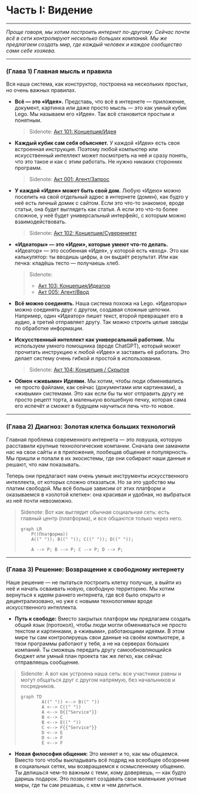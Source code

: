 # Часть I: Видение

---

_Проще говоря, мы хотим построить интернет по-другому. Сейчас почти всё в сети контролируют несколько больших компаний. Мы же предлагаем создать мир, где каждый человек и каждое сообщество сами себе хозяева._

---

### (Глава 1) Главная мысль и правила

Вся наша система, как конструктор, построена на нескольких простых, но очень важных правилах.

- **Всё — это «Идея».** Представь, что всё в интернете — приложение, документ, картинка или даже просто мысль — это как умный кубик Lego. Мы называем его «Идея». Так всё становится простым и понятным.

  > Sidenote: [Акт 101: Концепция/Идея](../rfc/101_concept_idea.md)

- **Каждый кубик сам себя объясняет.** У каждой «Идеи» есть своя встроенная инструкция. Поэтому любой компьютер или искусственный интеллект может посмотреть на неё и сразу понять, что это такое и как с этим работать. Не нужно никаких сторонних программ.

  > Sidenote: [Акт 001: Агент/Запрос](../rfc/001_agent_request.md)

- **У каждой «Идеи» может быть свой дом.** Любую «Идею» можно поселить на свой отдельный адрес в интернете (домен), как будто у неё есть личный домик с сайтом. Если это что-то знакомое, вроде статьи, она будет выглядеть как статья. А если это что-то более сложное, у неё будет универсальный интерфейс, с которым можно взаимодействовать.

  > Sidenote: [Акт 102: Концепция/Суверенитет](../rfc/102_concept_sovereignty.md)

- **«Идеаторы» — это «Идеи», которые умеют что-то делать.** «Идеатор» — это особенная «Идея», у которой есть «вход». Это как калькулятор: ты вводишь цифры, а он выдаёт результат. Или как печка: кладёшь тесто — получаешь хлеб.

  > Sidenote:
  >
  > - [Акт 103: Концепция/Идеатор](../rfc/103_concept_ideator.md)
  > - [Акт 005: Агент/Ввод](../rfc/005_agent_input.md)

- **Всё можно соединять.** Наша система похожа на Lego. «Идеаторы» можно соединять друг с другом, создавая сложные цепочки. Например, один «Идеатор» пишет текст, второй превращает его в аудио, а третий отправляет другу. Так можно строить целые заводы по обработке информации.

- **Искусственный интеллект как универсальный работник.** Мы используем умного помощника (вроде ChatGPT), который может прочитать инструкцию к любой «Идее» и заставить её работать. Это делает систему очень гибкой и простой в использовании.

  > Sidenote: [Акт 104: Концепция / Скрытое](../rfc/104_concept_latent_.md)

- **Обмен «живыми» Идеями.** Мы хотим, чтобы люди обменивались не просто файлами, как сейчас (документами или картинками), а «живыми» системами. Это как если бы ты мог отправить другу не просто рецепт торта, а маленькую волшебную печку, которая сама его испечёт и сможет в будущем научиться печь что-то новое.

---

### (Глава 2) Диагноз: Золотая клетка больших технологий

Главная проблема современного интернета — это ловушка, которую расставили крупные технологические компании. Сначала они заманили нас на свои сайты и в приложения, пообещав общение и популярность. Мы пришли и попали в их экосистемы, где они собирают наши данные и решают, что нам показывать.

Теперь они предлагают нам очень умные инструменты искусственного интеллекта, от которых сложно отказаться. Но за это удобство мы платим свободой. Мы всё больше зависим от этих платформ и оказываемся в «золотой клетке»: она красивая и удобная, но выбраться из неё почти невозможно.

> Sidenote: Вот как выглядит обычная социальная сеть: есть главный центр (платформа), и все общаются только через него.
>
> ```mermaid
> graph LR
>     P((Платформа))
>     A((" ")); B((" ")); C((" ")); D((" "));
>
>     A --> P; B --> P; C --> P; D --> P;
> ```

---

### (Глава 3) Решение: Возвращение к свободному интернету

Наше решение — не пытаться построить клетку получше, а выйти из неё и начать осваивать новую, свободную территорию. Мы хотим вернуться к идеям раннего интернета, где всё было открыто и децентрализовано, но уже с новыми технологиями вроде искусственного интеллекта.

- **Путь к свободе:** Вместо закрытых платформ мы предлагаем создать общий язык (протокол), чтобы люди могли обмениваться не просто текстом и картинками, а «живыми», работающими идеями. В этом мире ты сам контролируешь свои данные на своём компьютере, а твои программы работают у тебя, а не на серверах больших компаний. Ты сможешь передать другу самообновляющийся бюджет или умный план проекта так же легко, как сейчас отправляешь сообщение.

> Sidenote: А вот как устроена наша сеть: все участники равны и могут общаться друг с другом напрямую, без начальников и посредников.
>
> ```mermaid
> graph TD
>         A((" ")) <--> B((" "))
>         A <--> C((" "))
>         A <--> D{{"Service"}}
>         B <--> C
>         B <--> E((" "))
>         C <--> F{{"Service"}}
>         D <--> E
>         D <--> F
>         E <--> F
> ```

- **Новая философия общения:** Это меняет и то, как мы общаемся. Вместо того чтобы выкладывать всё подряд на всеобщее обозрение в социальных сетях, мы возвращаемся к осмысленному общению. Ты делишься чем-то важным с теми, кому доверяешь, — как будто даришь подарок. Это позволяет создавать свои маленькие уютные миры, где ты сам решаешь, с кем и чем делиться.